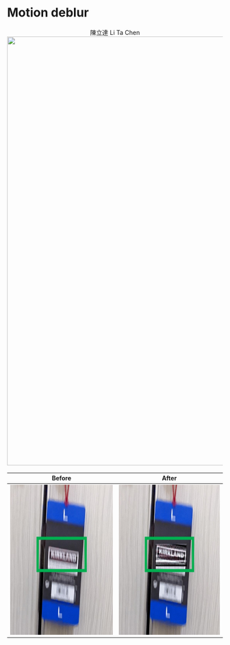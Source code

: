 # Motion deblur

<p align="center">
陳立達 Li Ta Chen
  
<img src="Images/1_Demonstration.jpg.jpg" width="1000" height="1000">
  
</p>

| Before      |After        |
:-------------------------:|:-------------------------:
<img src="Images/1_Before.jpg" width="350" height="350"> | <img src="Images/1_After.jpg" width="350" height="350">


